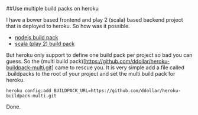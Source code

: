 ##Use multiple build packs on heroku

I have a bower based frontend and play 2 (scala) based backend project that is deployed to heroku. 
So how was it possible.

* [nodejs build pack](https://github.com/heroku/heroku-buildpack-nodejs.git)
* [scala (play 2) build pack](https://github.com/heroku/heroku-buildpack-scala.git)

But heroku only support to define one build pack per project so bad you can guess. So the (multi build pack)[https://github.com/ddollar/heroku-buildpack-multi.git]
came to rescue you. It is very simple add a file called .buildpacks to the root of your project and set the multi build pack for heroku.


    heroku config:add BUILDPACK_URL=https://github.com/ddollar/heroku-buildpack-multi.git


Done.

